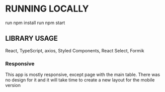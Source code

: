 # RUNNING LOCALLY

run npm install
run npm start

## LIBRARY USAGE

React,
TypeScript, 
axios, 
Styled Components, 
React Select, 
Formik

### Responsive

This app is mostly responsive, except page with the main table.
There was no design for it and it will take time to create a new
layout for the mobile version




